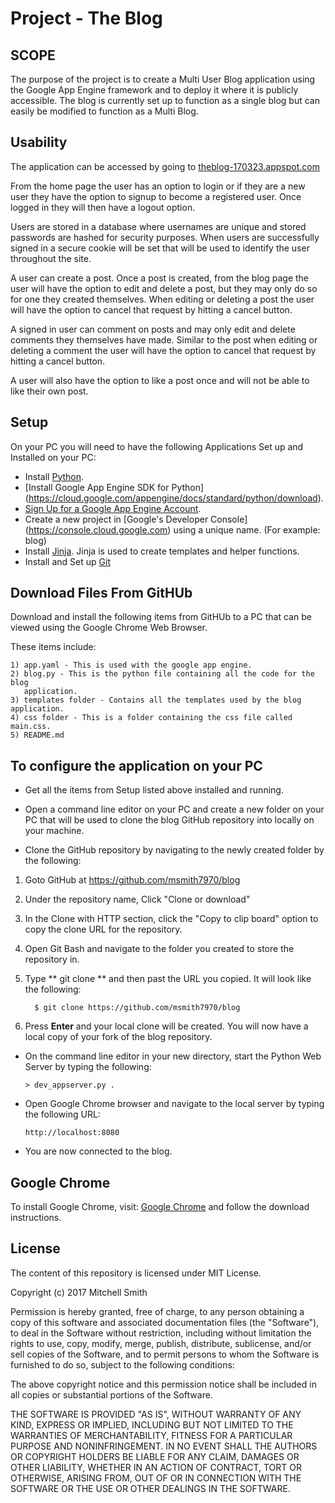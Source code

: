 # Project - The Blog


## SCOPE

The purpose of the project is to create a Multi User Blog application using the
Google App Engine framework and to deploy it where it is publicly accessible.
The blog is currently set up to function as a single blog but can easily be
modified to function as a Multi Blog.  

## Usability

The application can be accessed by going to
[theblog-170323.appspot.com](https://theblog-170323.appspot.com)

From the home page the user has an option to login or if they are a new user
they have the option to signup to become a registered user. Once logged in they
will then have a logout option.

Users are stored in a database where usernames are unique and stored passwords
are hashed for security purposes. When users are successfully signed in a
secure cookie will be set that will be used to identify the user throughout the
site.

A user can create a post. Once a post is created, from the blog page the user
will have the option to edit and delete a post, but they may only do so for one
they created themselves. When editing or deleting a post the user will have the
option to cancel that request by hitting a cancel button.

A signed in user can comment on posts and may only edit and delete comments they
themselves have made. Similar to the post when editing or deleting a comment the
user will have the option to cancel that request by hitting a cancel button.

A user will also have the option to like a post once and will not be able to
like their own post.


## Setup

On your PC you will need to have the following Applications Set up and
Installed on your PC:

* Install [Python](https://www.python.org/downloads/).
* [Install Google App Engine SDK for Python]
(https://cloud.google.com/appengine/docs/standard/python/download).
* [Sign Up for a Google App Engine Account](http://cloud.google.com/appengine).
* Create a new project in [Google's Developer Console]
(https://console.cloud.google.com) using a unique name.  (For example: blog)
* Install [Jinja](http://jinja.pocoo.org/).  Jinja is used to create templates
 and helper functions.
* Install and Set up [Git](https://help.github.com/articles/set-up-git/)


## Download Files From GitHUb

Download and install the following items from GitHUb to a PC that can be viewed
using the Google Chrome Web Browser.

These items include:

    1) app.yaml - This is used with the google app engine.
    2) blog.py - This is the python file containing all the code for the blog
       application.
    3) templates folder - Contains all the templates used by the blog application.
    4) css folder - This is a folder containing the css file called main.css.
    5) README.md

 ## To configure the application on your PC

* Get all the items from Setup listed above installed and running.

* Open a command line editor on your PC and create a new folder on your PC
that will be used to clone the blog GitHub repository into locally on your
machine.

* Clone the GitHub repository by navigating to the newly created folder by the
following:

 1. Goto GitHub at https://github.com/msmith7970/blog
 2. Under the repository name, Click "Clone or download"
 3. In the Clone with HTTP section, click the "Copy to clip board" option to
copy the clone URL for the repository.
 4. Open Git Bash and navigate to the folder you created to store the repository
in.
 5. Type ** git clone ** and then past the URL you copied.  It will look like the
following:

          $ git clone https://github.com/msmith7970/blog

 6.  Press **Enter** and your local clone will be created.  You will now have a
local copy of your fork of the blog repository.


* On the command line editor in your new directory, start the Python Web Server
by typing the following:

      > dev_appserver.py .

* Open Google Chrome browser and navigate to the local server by typing the
following URL:

      http://localhost:8080

* You are now connected to the blog.


## Google Chrome

To install Google Chrome, visit:
[Google Chrome](http://www.browserwin.com/web/ "Google Chrome")
and follow the download instructions.


## License

The content of this repository is licensed under MIT License.

Copyright (c) 2017 Mitchell Smith

Permission is hereby granted, free of charge, to any person obtaining a copy
of this software and associated documentation files (the "Software"), to deal
in the Software without restriction, including without limitation the rights
to use, copy, modify, merge, publish, distribute, sublicense, and/or sell
copies of the Software, and to permit persons to whom the Software is
furnished to do so, subject to the following conditions:

The above copyright notice and this permission notice shall be included in all
copies or substantial portions of the Software.

THE SOFTWARE IS PROVIDED "AS IS", WITHOUT WARRANTY OF ANY KIND, EXPRESS OR
IMPLIED, INCLUDING BUT NOT LIMITED TO THE WARRANTIES OF MERCHANTABILITY,
FITNESS FOR A PARTICULAR PURPOSE AND NONINFRINGEMENT. IN NO EVENT SHALL THE
AUTHORS OR COPYRIGHT HOLDERS BE LIABLE FOR ANY CLAIM, DAMAGES OR OTHER
LIABILITY, WHETHER IN AN ACTION OF CONTRACT, TORT OR OTHERWISE, ARISING FROM,
OUT OF OR IN CONNECTION WITH THE SOFTWARE OR THE USE OR OTHER DEALINGS IN THE
SOFTWARE.

